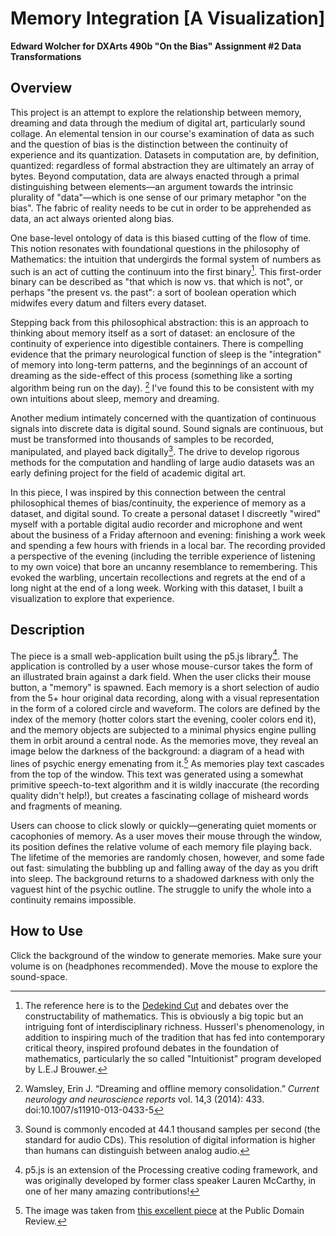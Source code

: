 # Memory Integration [A Visualization]

**Edward Wolcher for DXArts 490b "On the Bias" Assignment #2 Data Transformations**

## Overview

This project is an attempt to explore the relationship between memory, dreaming and data through the medium of digital art, particularly sound collage. An elemental tension in our course's examination of data as such and the question of bias is the distinction between the continuity of experience and its quantization. Datasets in computation are, by definition, quantized: regardless of formal abstraction they are ultimately an array of bytes. Beyond computation, data are always enacted through a primal distinguishing between elements—an argument towards the intrinsic plurality of "data"—which is one sense of our primary metaphor "on the bias". The fabric of reality needs to be cut in order to be apprehended as data, an act always oriented along bias.

One base-level ontology of data is this biased cutting of the flow of time. This notion resonates with foundational questions in the philosophy of Mathematics: the intuition that undergirds the formal system of numbers as such is an act of cutting the continuum into the first binary[^1]. This first-order binary can be described as "that which is now vs. that which is not", or perhaps "the present vs. the past": a sort of boolean operation which midwifes every datum and filters every dataset.

Stepping back from this philosophical abstraction: this is an approach to thinking about memory itself as a sort of dataset: an enclosure of the continuity of experience into digestible containers. There is compelling evidence that the primary neurological function of sleep is the "integration" of memory into long-term patterns, and the beginnings of an account of dreaming as the side-effect of this process (something like a sorting algorithm being run on the day). [^2] I've found this to be consistent with my own intuitions about sleep, memory and dreaming.

Another medium intimately concerned with the quantization of continuous signals into discrete data is digital sound. Sound signals are continuous, but must be transformed into thousands of samples to be recorded, manipulated, and played back digitally[^3]. The drive to develop rigorous methods for the computation and handling of large audio datasets was an early defining project for the field of academic digital art. 

In this piece, I was inspired by this connection between the central philosophical themes of bias/continuity, the experience of memory as a dataset, and digital sound. To create a personal dataset I discreetly "wired" myself with a portable digital audio recorder and microphone and went about the business of a Friday afternoon and evening: finishing a work week and spending a few hours with friends in a local bar. The recording provided a perspective of the evening (including the terrible experience of listening to my own voice) that bore an uncanny resemblance to remembering. This evoked the warbling, uncertain recollections and regrets at the end of a long night at the end of a long week. Working with this dataset, I built a visualization to explore that experience.

## Description

The piece is a small web-application built using the p5.js library[^4]. The application is controlled by a user whose mouse-cursor takes the form of an illustrated brain against a dark field. When the user clicks their mouse button, a "memory" is spawned. Each memory is a short selection of audio from the 5+ hour original data recording, along with a visual representation in the form of a colored circle and waveform. The colors are defined by the index of the memory (hotter colors start the evening, cooler colors end it), and the memory objects are subjected to a minimal physics engine pulling them in orbit around a central node. As the memories move, they reveal an image below the darkness of the background: a diagram of a head with lines of psychic energy emenating from it.[^5] As memories play text cascades from the top of the window. This text was generated using a somewhat primitive speech-to-text algorithm and it is wildly inaccurate (the recording quality didn't help!), but creates a fascinating collage of misheard words and fragments of meaning.

Users can choose to click slowly or quickly—generating quiet moments or cacophonies of memory. As a user moves their mouse through the window, its position defines the relative volume of each memory file playing back. The lifetime of the memories are randomly chosen, however, and some fade out fast: simulating the bubbling up and falling away of the day as you drift into sleep. The background returns to a shadowed darkness with only the vaguest hint of the psychic outline. The struggle to unify the whole into a continuity remains impossible.

## How to Use

Click the background of the window to generate memories. Make sure your volume is on (headphones recommended). Move the mouse to explore the sound-space.

[^1]: The reference here is to the [Dedekind Cut](https://en.wikipedia.org/wiki/Dedekind_cut) and debates over the constructability of mathematics. This is obviously a big topic but an intriguing font of interdisciplinary richness. Husserl's phenomenology, in addition to inspiring much of the tradition that has fed into contemporary critical theory, inspired profound debates in the foundation of mathematics, particularly the so called "Intuitionist" program developed by L.E.J Brouwer.
[^2]: Wamsley, Erin J. “Dreaming and offline memory consolidation.” *Current neurology and neuroscience reports* vol. 14,3 (2014): 433. doi:10.1007/s11910-013-0433-5
[^3]: Sound is commonly encoded at 44.1 thousand samples per second (the standard for audio CDs). This resolution of digital information is higher than humans can distinguish between analog audio.
[^4]: p5.js is an extension of the Processing creative coding framework, and was originally developed by former class speaker Lauren McCarthy, in one of her many amazing contributions!
[^5]: The image was taken from [this excellent piece](https://publicdomainreview.org/essay/lofty-only-in-sound-crossed-wires-and-community-in-19th-century-dreams) at the Public Domain Review.
